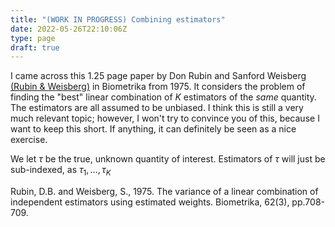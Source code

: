 ```yaml
---
title: "(WORK IN PROGRESS) Combining estimators"
date: 2022-05-26T22:10:06Z
type: page
draft: true
---
```


I came across this 1.25 page paper by Don Rubin and Sanford Weisberg [(Rubin \& Weisberg)](https://academic.oup.com/biomet/article-abstract/62/3/708/257707) in Biometrika from 1975.
It considers the problem of finding the "best" linear combination of $K$ estimators of the *same* quantity. The estimators are all assumed to be unbiased. I think this is still a very much relevant topic; however, I won't try to convince you of this, because I want to keep this short. 
If anything, it can definitely be seen as a nice exercise.

We let $\tau$ be the true, unknown quantity of interest. Estimators of $\tau$ will just be sub-indexed, as $\tau_1,\dots,\tau_K$





Rubin, D.B. and Weisberg, S., 1975. The variance of a linear combination of independent estimators using estimated weights. Biometrika, 62(3), pp.708-709.
